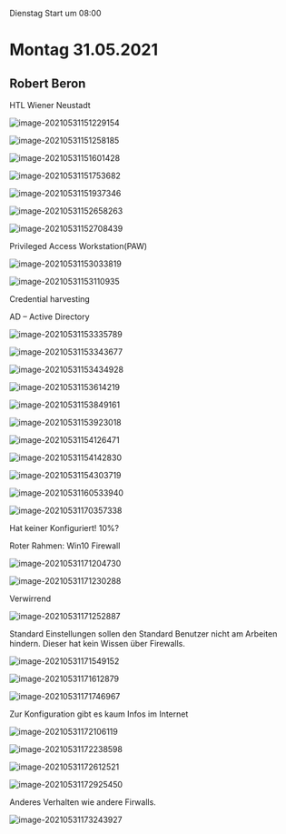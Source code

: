 

Dienstag Start um 08:00

# Montag 31.05.2021



## Robert Beron

HTL Wiener Neustadt

![image-20210531151229154](fig/image-20210531151229154.png)

![image-20210531151258185](fig/image-20210531151258185.png)



![image-20210531151601428](fig/image-20210531151601428.png)

![image-20210531151753682](fig/image-20210531151753682.png)



![image-20210531151937346](fig/image-20210531151937346.png)



![image-20210531152658263](fig/image-20210531152658263.png)



![image-20210531152708439](fig/image-20210531152708439.png)



Privileged Access Workstation(PAW)

![image-20210531153033819](fig/image-20210531153033819.png)



![image-20210531153110935](fig/image-20210531153110935.png)



Credential harvesting



AD – Active Directory

![image-20210531153335789](fig/image-20210531153335789.png)



![image-20210531153343677](fig/image-20210531153343677.png)



![image-20210531153434928](fig/image-20210531153434928.png)



![image-20210531153614219](fig/image-20210531153614219.png)



![image-20210531153849161](fig/image-20210531153849161.png)



![image-20210531153923018](fig/image-20210531153923018.png)



![image-20210531154126471](fig/image-20210531154126471.png)



![image-20210531154142830](fig/image-20210531154142830.png)





![image-20210531154303719](fig/image-20210531154303719.png)















![image-20210531160533940](fig/image-20210531160533940.png)



![image-20210531170357338](fig/image-20210531170357338.png)

Hat keiner Konfiguriert! 10%?

Roter Rahmen: Win10 Firewall

![image-20210531171204730](fig/image-20210531171204730.png)



![image-20210531171230288](fig/image-20210531171230288.png)

Verwirrend

![image-20210531171252887](fig/image-20210531171252887.png)

Standard Einstellungen sollen den Standard Benutzer nicht am Arbeiten hindern. Dieser hat kein Wissen über Firewalls.

![image-20210531171549152](fig/image-20210531171549152.png)



![image-20210531171612879](fig/image-20210531171612879.png)



![image-20210531171746967](fig/image-20210531171746967.png)



Zur Konfiguration gibt es kaum Infos im Internet



![image-20210531172106119](fig/image-20210531172106119.png)





![image-20210531172238598](fig/image-20210531172238598.png)



![image-20210531172612521](fig/image-20210531172612521.png)



![image-20210531172925450](fig/image-20210531172925450.png)

Anderes Verhalten wie andere Firwalls.

![image-20210531173243927](fig/image-20210531173243927.png)




